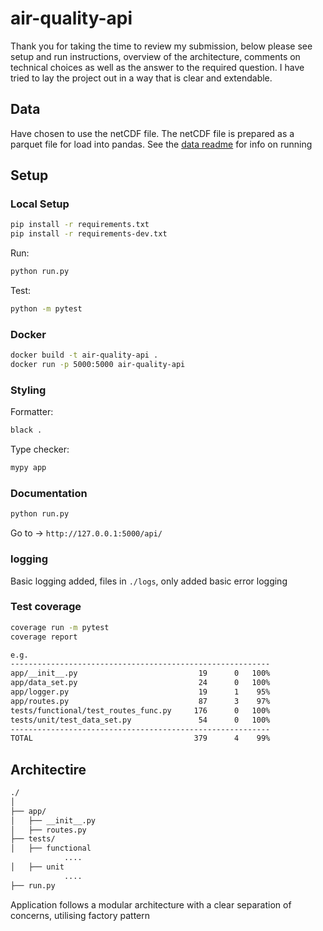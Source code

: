 # air-quality-api

Thank you for taking the time to review my submission, below please see setup and run instructions, overview of the architecture, comments on technical choices as well as the answer to the required question. I have tried to lay the project out in a way that is clear and extendable.


## Data

Have chosen to use the netCDF file. The netCDF file is prepared as a parquet file for load into pandas. See the [data readme](./data/read_data.md) for info on running


## Setup

### Local Setup


```bash
pip install -r requirements.txt
pip install -r requirements-dev.txt
```

Run:

```bash
python run.py
```

Test:

```bash
python -m pytest
```

### Docker

```bash
docker build -t air-quality-api .
docker run -p 5000:5000 air-quality-api
```


### Styling

Formatter:

```bash
black .
```

Type checker:

```bash
mypy app
```

### Documentation


```bash
python run.py
```

Go to -> `http://127.0.0.1:5000/api/`


### logging

Basic logging added, files in `./logs`, only added basic error logging


### Test coverage

```bash
coverage run -m pytest
coverage report

e.g.
----------------------------------------------------------
app/__init__.py                           19      0   100%
app/data_set.py                           24      0   100%
app/logger.py                             19      1    95%
app/routes.py                             87      3    97%
tests/functional/test_routes_func.py     176      0   100%
tests/unit/test_data_set.py               54      0   100%
----------------------------------------------------------
TOTAL                                    379      4    99%
```


## Architectire

```bash
./
│
├── app/
│   ├── __init__.py
│   ├── routes.py        
├── tests/   
│   ├── functional
            ....         
│   ├── unit           
            ....
├── run.py            
```

Application follows a modular architecture with a clear separation of concerns, utilising factory pattern



